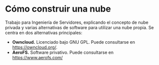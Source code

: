 # Cómo construir una nube

Trabajo para Ingeniería de Servidores, explicando el concepto de nube privada y varias alternativas de software para utilizar una nube propia. Se centra en dos alternativas principales:

* **Owncloud.** Licenciado bajo GNU GPL. Puede consultarse en https://owncloud.org/.
* **AeroFS.** Software privativo. Puede consultarse en https://www.aerofs.com/
